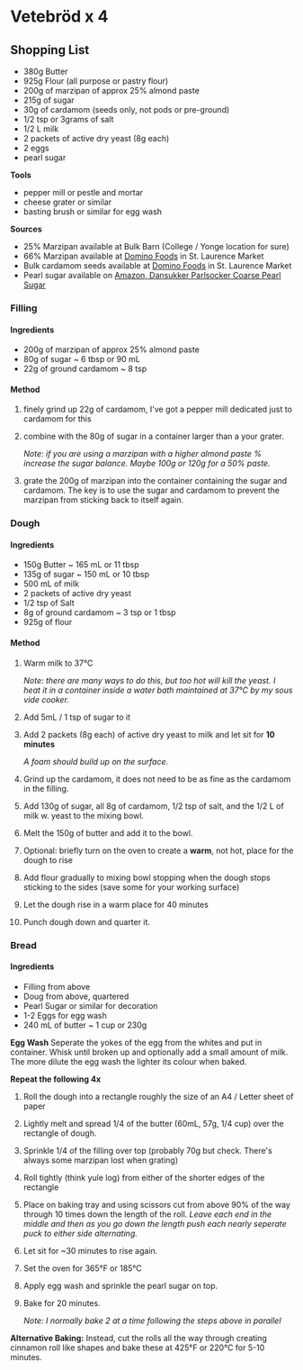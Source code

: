 # Vetebröd x 4

## Shopping List
- 380g Butter
- 925g Flour (all purpose or pastry flour)
- 200g of marzipan of approx 25% almond paste
- 215g of sugar
- 30g of cardamom (seeds only, not pods or pre-ground)
- 1/2 tsp or 3grams of salt
- 1/2 L milk
- 2 packets of active dry yeast (8g each)
- 2 eggs
- pearl sugar

**Tools**
- pepper mill or pestle and mortar
- cheese grater or similar
- basting brush or similar for egg wash

**Sources**
- 25% Marzipan available at Bulk Barn (College / Yonge location for sure)
- 66% Marzipan available at [Domino Foods](http://www.stlawrencemarket.com/vendors/vendor_detail/64) in St. Laurence Market
- Bulk cardamom seeds available at [Domino Foods](http://www.stlawrencemarket.com/vendors/vendor_detail/64) in St. Laurence Market
- Pearl sugar available on [Amazon, Dansukker Parlsocker Coarse Pearl Sugar](https://www.amazon.ca/dp/B00WZE2S2C/ref=cm_sw_em_r_mt_dp_U_nZUoCbM7CXCNX) 

### Filling
#### Ingredients
- 200g of marzipan of approx 25% almond paste
- 80g of sugar ~ 6 tbsp or 90 mL
- 22g of ground cardamom ~ 8 tsp 

#### Method
1. finely grind up 22g of cardamom, I've got a pepper mill dedicated just to cardamom for this
2. combine with the 80g of sugar in a container larger than a your grater.

   _Note: if you are using a marzipan with a higher almond paste % increase the sugar balance. Maybe 100g or 120g for a 50% paste._
3. grate the 200g of marzipan into the container containing the sugar and cardamom.
    The key is to use the sugar and cardamom to prevent the marzipan from sticking back to itself again.

### Dough 
#### Ingredients
- 150g Butter ~ 165 mL or 11 tbsp
- 135g of sugar ~ 150 mL or 10 tbsp
- 500 mL of milk
- 2 packets of active dry yeast
- 1/2 tsp of Salt
- 8g of ground cardamom ~ 3 tsp or 1 tbsp
- 925g of flour

#### Method
1. Warm milk to 37°C 

    _Note: there are many ways to do this, but too hot will kill the yeast. I heat it in a container inside a water bath maintained at 37°C by my sous vide cooker._ 

2. Add 5mL / 1 tsp of sugar to it
3. Add 2 packets (8g each) of active dry yeast to milk and let sit for **10 minutes**

    _A foam should build up on the surface._
4. Grind up the cardamom, it does not need to be as fine as the cardamom in the filling.
5. Add 130g of sugar, all 8g of cardamom, 1/2 tsp of salt, and the 1/2 L of milk w. yeast to the mixing bowl.
6. Melt the 150g of butter and add it to the bowl.
7. Optional: briefly turn on the oven to create a **warm**, not hot, place for the dough to rise
8. Add flour gradually to mixing bowl stopping when the dough stops sticking to the sides (save some for your working surface)
9. Let the dough rise in a warm place for 40 minutes
10. Punch dough down and quarter it.

### Bread
#### Ingredients
- Filling from above
- Doug from above, quartered
- Pearl Sugar or similar for decoration
- 1-2 Eggs for egg wash
- 240 mL of butter ~ 1 cup or 230g

**Egg Wash**
Seperate the yokes of the egg from the whites and put in container. Whisk until broken up and optionally add a small amount of milk.
The more dilute the egg wash the lighter its colour when baked.

**Repeat the following 4x**
1. Roll the dough into a rectangle roughly the size of an A4 / Letter sheet of paper
2. Lightly melt and spread 1/4 of the butter (60mL, 57g, 1/4 cup) over the rectangle of dough.
3. Sprinkle 1/4 of the filling over top (probably 70g but check. There's always some marzipan lost when grating)
4. Roll tightly (think yule log) from either of the shorter edges of the rectangle
5. Place on baking tray and using scissors cut from above 90% of the way through 10 times down the length of the roll.
    _Leave each end in the middle and then as you go down the length push each nearly seperate puck to either side alternating._
6. Let sit for ~30 minutes to rise again.
8. Set the oven for 365°F or 185°C 
7. Apply egg wash and sprinkle the pearl sugar on top.
8. Bake for 20 minutes.

    _Note: I normally bake 2 at a time following the steps above in parallel_

**Alternative Baking:**
Instead, cut the rolls all the way through creating cinnamon roll like shapes and bake these at 425°F or 220°C for 5-10 minutes.